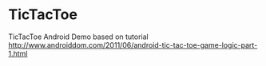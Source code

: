 # TicTacToe
TicTacToe Android Demo based on tutorial http://www.androiddom.com/2011/06/android-tic-tac-toe-game-logic-part-1.html
